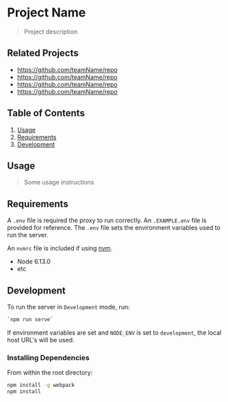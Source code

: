 # Project Name

> Project description

## Related Projects

- https://github.com/teamName/repo
- https://github.com/teamName/repo
- https://github.com/teamName/repo
- https://github.com/teamName/repo

## Table of Contents

1. [Usage](#Usage)
1. [Requirements](#requirements)
1. [Development](#development)

## Usage

> Some usage instructions

## Requirements

A `.env` file is required the proxy to run correctly. An `.EXAMPLE.env` file is provided for reference. The `.env` file sets the environment variables used to run the server.

An `nvmrc` file is included if using [nvm](https://github.com/creationix/nvm).

- Node 6.13.0
- etc

## Development

To run the server in `Development` mode, run:

```sh
`npm run serve`
```

If environment variables are set and `NODE_ENV` is set to `development`, the local host URL's will be used.

### Installing Dependencies

From within the root directory:

```sh
npm install -g webpack
npm install
```
